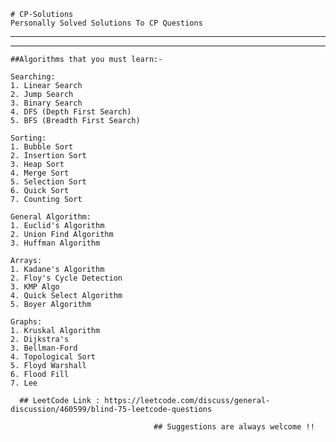 ```
# CP-Solutions
Personally Solved Solutions To CP Questions
```
-------------------------------------------------------------------------
-------------------------------------------------------------------------
```
##Algorithms that you must learn:-

Searching:
1. Linear Search
2. Jump Search
3. Binary Search
4. DFS (Depth First Search)
5. BFS (Breadth First Search)

Sorting:
1. Bubble Sort
2. Insertion Sort
3. Heap Sort
4. Merge Sort
5. Selection Sort
6. Quick Sort
7. Counting Sort

General Algorithm:
1. Euclid's Algorithm
2. Union Find Algorithm
3. Huffman Algorithm

Arrays:
1. Kadane's Algorithm
2. Floy's Cycle Detection
3. KMP Algo
4. Quick Select Algorithm
5. Boyer Algorithm

Graphs:
1. Kruskal Algorithm
2. Dijkstra's
3. Bellman-Ford
4. Topological Sort
5. Floyd Warshall
6. Flood Fill
7. Lee

```
```
  ## LeetCode Link : https://leetcode.com/discuss/general-discussion/460599/blind-75-leetcode-questions
```

```
                                ## Suggestions are always welcome !!
```
